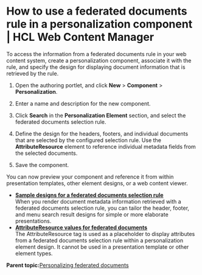 # How to use a federated documents rule in a personalization component \| HCL Web Content Manager

To access the information from a federated documents rule in your web content system, create a personalization component, associate it with the rule, and specify the design for displaying document information that is retrieved by the rule.

1.  Open the authoring portlet, and click **New** \> **Component** \> **Personalization**.

2.  Enter a name and description for the new component.

3.  Click **Search** in the **Personalization Element** section, and select the federated documents selection rule.

4.  Define the design for the headers, footers, and individual documents that are selected by the configured selection rule. Use the **AttributeResource** element to reference individual metadata fields from the selected documents.

5.  Save the component.


You can now preview your component and reference it from within presentation templates, other element designs, or a web content viewer.

-   **[Sample designs for a federated documents selection rule](../wcm/wcm_dev_feddocs_samples.md)**  
When you render document metadata information retrieved with a federated documents selection rule, you can tailor the header, footer, and menu search result designs for simple or more elaborate presentations.
-   **[AttributeResource values for federated documents](../wcm/wcm_dev_feddocs_attsdoc.md)**  
The AttributeResource tag is used as a placeholder to display attributes from a federated documents selection rule within a personalization element design. It cannot be used in a presentation template or other element types.

**Parent topic:**[Personalizing federated documents](../wcm/wcm_dev_feddocs.md)

